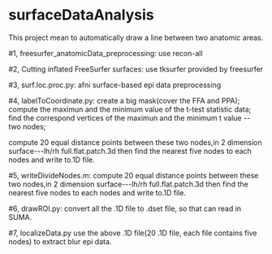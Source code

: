 # surfaceDataAnalysis
This project mean to automatically draw a line between two anatomic areas. 

#1, freesurfer_anatomicData_preprocessing:
use recon-all 

#2, Cutting inflated FreeSurfer surfaces: 
use tksurfer provided by freesurfer

#3, surf.loc.proc.py: 
afni surface-based epi data preprocessing

#4, labelToCoordinate.py: 
  create a big mask(cover the FFA and PPA);
  compute the maximun and the minimum value of the t-test statistic data;
  find the correspond vertices of the maximun and the minimum t value -- two nodes;
  
  compute 20 equal distance points between these two nodes,in 2 dimension surface---lh/rh full.flat.patch.3d 
  then find the nearest five nodes to each nodes and write to.1D file.
  
#5, writeDivideNodes.m: 
  compute 20 equal distance points between these two nodes,in 2 dimension surface---lh/rh full.flat.patch.3d 
  then find the nearest five nodes to each nodes and write to.1D file.
  
#6, drawROI.py: 
convert all the .1D file to .dset file, so that can read in SUMA.
  
#7, localizeData.py
  use the above .1D file(20 .1D file, each file contains five nodes) to extract blur epi data.

